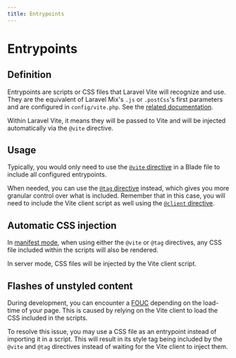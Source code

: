 ```yaml
---
title: Entrypoints
---
```


# Entrypoints

## Definition

Entrypoints are scripts or CSS files that Laravel Vite will recognize and use. They are the equivalent of Laravel Mix's `.js` or `.postCss`'s first parameters and are configured in `config/vite.php`. See the [related documentation](/configuration/laravel-package#entrypoints).

Within Laravel Vite, it means they will be passed to Vite and will be injected automatically via the `@vite` directive.

## Usage

Typically, you would only need to use the [`@vite` directive](/guide/features/directives#vite) in a Blade file to include all configured entrypoints. 

When needed, you can use the [`@tag` directive](/guide/features/directives#tag) instead, which gives you more granular control over what is included.
Remember that in this case, you will need to include the Vite client script as well using the [`@client` directive](/guide/features/directives#client).

## Automatic CSS injection

In [manifest mode](/guide/features/server-and-manifest-modes), when using either the `@vite` or `@tag` directives, any CSS file included within the scripts will also be rendered.

In server mode, CSS files will be injected by the Vite client script.

## Flashes of unstyled content

During development, you can encounter a [FOUC](https://en.wikipedia.org/wiki/Flash_of_unstyled_content) depending on the load-time of your page. This is caused by relying on the Vite client to load the CSS included in the scripts.

To resolve this issue, you may use a CSS file as an entrypoint instead of importing it in a script. This will result in its style tag being included by the `@vite` and `@tag` directives instead of waiting for the Vite client to inject them.
